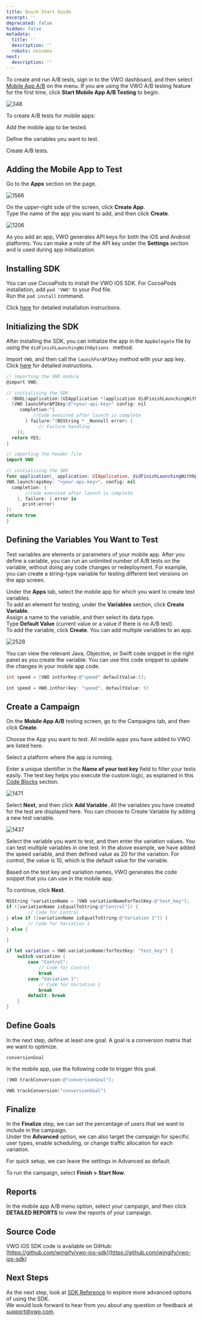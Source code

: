```yaml
---
title: Quick Start Guide
excerpt: ''
deprecated: false
hidden: false
metadata:
  title: ''
  description: ''
  robots: noindex
next:
  description: ''
---
```

To create and run A/B tests, sign in to the VWO dashboard, and then select [Mobile App A/B](https://app.vwo.com/#/test/mobile-ab) on the menu. If you are using the VWO A/B testing feature for the first time, click **Start Mobile App A/B Testing** to begin.

![348](https://files.readme.io/f96e934-MobileAppAB-title.png "MobileAppAB-title.png")

To create A/B tests for mobile apps:

Add the mobile app to be tested.

Define the variables you want to test.

Create A/B tests.

## Adding the Mobile App to Test

Go to the **Apps** section on the page.

![1566](https://files.readme.io/847d0ce-MobileAppAB-1.png "MobileAppAB-1.png")

On the upper-right side of the screen, click **Create App**.\
Type the name of the app you want to add, and then click **Create**.

![1206](https://files.readme.io/9dcd7bb-MobileAppAB-1.jpg "MobileAppAB-1.jpg")

As you add an app, VWO generates API keys for both the iOS and Android platforms. You can make a note of the API key under the **Settings** section and is used during app initialization.

## Installing SDK

You can use CocoaPods to install the VWO iOS SDK. For CocoaPods installation, add `pod 'VWO'` to your Pod file.\
Run the `pod install` command.

Click [here](ref:ios-sdk-installation) for detailed installation instructions.

## Initializing the SDK

After installing the SDK, you can initialize the app in the `AppDelegate` file by using the `didFinishLaunchingWithOptions ` method.

Import  `VWO`, and then call the `launchForAPIKey` method with your app key. Click [here](ref:ios-launching-sdk) for detailed instructions.

```objectivec
// importing the VWO module
@import VWO;

// initialising the SDK
- (BOOL)application:(UIApplication *)application didFinishLaunchingWithOptions:(NSDictionary *)launchOptions {
  [VWO launchForAPIKey:@"<your-api-key>" config: nil
     completion:^{
  		  //Code executed after launch is complete
	   } failure:^(NSString * _Nonnull error) {
		    // Failure handling
	}];
  return YES;
}
```
```swift Swift
// importing the header file
import VWO

// initialising the SDK
func application(_ application: UIApplication, didFinishLaunchingWithOptions launchOptions: [UIApplicationLaunchOptionsKey: Any]?) -> Bool {
VWO.launch(apiKey: "<your-api-key>", config: nil
  completion: {
	   //Code executed after launch is complete     
	}, failure: { error in
      print(error)
})
return true
}
```

## Defining the Variables You Want to Test

Test variables are elements or parameters of your mobile app. After you define a variable, you can run an unlimited number of A/B tests on the variable, without doing any code changes or redeployment. For example, you can create a string-type variable for testing different text versions on the app screen.

Under the **Apps** tab, select the mobile app for which you want to create test variables.\
To add an element for testing, under the **Variables** section, click **Create Variable**.\
Assign a name to the variable, and then select its data type.\
Type **Default Value** (current value or a value if there is no A/B test).\
To add the variable, click **Create**. You can add multiple variables to an app.

![2528](https://files.readme.io/517c125-preview.png "preview.png")

You can view the relevant Java, Objective, or Swift code snippet in the right panel as you create the variable. You can use this code snippet to update the changes in your mobile app code.

```objectivec
int speed = [VWO intForKey:@"speed" defaultValue:5];
```
```swift
int speed = VWO.intFor(key: "speed", defaultValue: 5)
```

## Create a Campaign

On the **Mobile App A/B** testing screen, go to the Campaigns tab, and then click **Create**. 

Choose the App you want to test. All mobile apps you have added to VWO are listed here.

Select a platform where the app is running.

Enter a unique identifier in the **Name of your test key** field to filter your tests easily. The test key helps you execute the custom logic, as explained in this [Code Blocks](ref:code-blocks) section.

![1471](https://files.readme.io/2a18091-mobile-app-6.jpg "mobile-app-6.jpg")

Select **Next**, and then click **Add Variable**. All the variables you have created for the test are displayed here. You can choose to Create Variable by adding a new test variable.

![1437](https://files.readme.io/80d0575-mobile-app-ab-7.jpg "mobile-app-ab-7.jpg")

Select the variable you want to test, and then enter the variation values. You can test multiple variables in one test. In the above example, we have added the speed variable, and then defined value as 20 for the variation. For control, the value is 10, which is the default value for the variable. 

Based on the test key and variation names, VWO generates the code snippet that you can use in the mobile app.

To continue, click **Next**.

```objectivec
NSString *variationName = [VWO variationNameForTestKey:@"test_key"];
if ([variationName isEqualToString:@"Control"]) {
        // Code for Control
} else if ([variationName isEqualToString:@"Variation 1"]) {
        // Code for Variation 1
} else {

}
```
```swift
if let variation = VWO.variationName(forTestKey: "test_key") {
    switch variation {
        case "Control":
            // Code for Control
            break
        case "Variation 1":
            // Code for Variation 1
            break
        default: break
    }
}
```

## Define Goals

In the next step, define at least one goal. A goal is a conversion matrix that we want to optimize.

```text Goal
conversionGoal
```

In the mobile app, use the following code to trigger this goal.

```objectivec
[VWO trackConversion:@"conversionGoal"];
```
```swift
VWO.trackConversion("conversionGoal")
```

## Finalize

In the **Finalize** step, we can set the percentage of users that we want to include in the campaign.\
Under the **Advanced** option, we can also target the campaign for specific user types, enable scheduling, or change traffic allocation for each variation.

For quick setup, we can leave the settings in Advanced as default.

To run the campaign, select **Finish > Start Now**.

## Reports

In the mobile app A/B menu option, select your campaign, and then click **DETAILED REPORTS** to view the reports of your campaign.

## Source Code

VWO iOS SDK code is available on GitHub:\
[https://github.com/wingify/vwo-ios-sdk](https://github.com/wingify/vwo-ios-sdk)

## Next Steps

As the next step, look at [SDK Reference](ref:ios-sdk-reference)  to explore more advanced options of using the SDK.\
We would look forward to hear from you about any question or feedback at [support@vwo.com](mailto:support@vwo.com).
